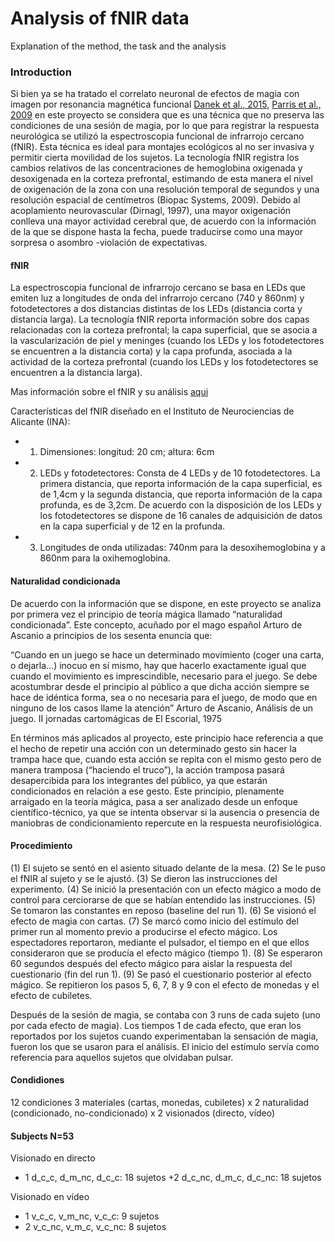 # Analysis of fNIR data

Explanation of the method, the task and the analysis

### Introduction

Si bien ya se ha tratado el correlato neuronal de efectos de magia con imagen por resonancia magnética funcional
[Danek et al., 2015](https://www.ncbi.nlm.nih.gov/pmc/articles/PMC4316608/), 
[Parris et al., 2009](https://www.sciencedirect.com/science/article/pii/S1053811908012949)
en este proyecto se considera que es una técnica que no preserva las condiciones de una sesión de magia, por lo que para registrar la 
respuesta neurológica se utilizó la espectroscopia funcional de infrarrojo cercano (fNIR). 
Esta técnica es ideal para montajes ecológicos al no ser invasiva y permitir cierta movilidad de los sujetos. 
La tecnología fNIR registra los cambios relativos de las concentraciones de hemoglobina oxigenada y desoxigenada en la corteza prefrontal,
estimando de esta manera el nivel de oxigenación de la zona con una resolución temporal de segundos y una resolución espacial de 
centímetros (Biopac Systems, 2009). Debido al acoplamiento neurovascular (Dirnagl, 1997), una mayor oxigenación conlleva una 
mayor actividad cerebral que, de acuerdo con la información de la que se dispone hasta la fecha, puede traducirse 
como una mayor sorpresa o asombro -violación de expectativas.


#### fNIR

La espectroscopia funcional de infrarrojo
cercano se basa en LEDs que emiten luz a longitudes de onda del infrarrojo cercano (740 y 860nm) y 
fotodetectores a dos distancias distintas de los LEDs (distancia corta y distancia larga). 
La tecnología fNIR reporta información sobre dos capas relacionadas con la corteza prefrontal; 
la capa superficial, que se asocia a la vascularización de piel y meninges (cuando los LEDs y los fotodetectores 
se encuentren a la distancia corta) y la capa profunda, asociada a la actividad de la corteza prefrontal
(cuando los LEDs y los fotodetectores se encuentren a la distancia larga).

Mas información sobre el fNIR y su análisis [aqui](https://en.wikipedia.org/wiki/Functional_near-infrared_spectroscopy)

Características del fNIR diseñado en el Instituto de Neurociencias de Alicante (INA):
+ 1. Dimensiones: longitud: 20 cm; altura: 6cm
+ 2. LEDs y fotodetectores: Consta de 4 LEDs y de 10 fotodetectores. La primera distancia, que reporta información de la capa superficial,
es de 1,4cm y la segunda distancia, que reporta información de la capa profunda, es de 3,2cm. De acuerdo con la disposición de los LEDs y los fotodetectores se dispone de 16 canales de adquisición de datos en la capa superficial y de 12 en la profunda.
+ 3. Longitudes de onda utilizadas: 740nm para la desoxihemoglobina y a 860nm para la oxihemoglobina.


#### Naturalidad condicionada

De acuerdo con la información que se dispone, en este proyecto se analiza por primera vez el principio de teoría mágica llamado
“naturalidad condicionada”. Este concepto, acuñado por el mago español Arturo de Ascanio a principios de los sesenta enuncia que:

“Cuando en un juego se hace un determinado movimiento (coger una carta, o dejarla…) inocuo en sí mismo, hay que hacerlo exactamente
igual que cuando el movimiento es imprescindible, necesario para el juego. Se debe acostumbrar desde el principio al público a 
que dicha acción siempre se hace de idéntica forma, sea o no necesaria para el juego, de modo que en ninguno de los casos llame
la atención”
Arturo de Ascanio, Análisis de un juego. II jornadas cartomágicas de El Escorial, 1975


En términos más aplicados al proyecto, este principio hace referencia a que el hecho de repetir una acción con un determinado 
gesto sin hacer la trampa hace que, cuando esta acción se repita con el mismo gesto pero de manera tramposa (“haciendo el truco”),
la acción tramposa pasará desapercibida para los integrantes del público, ya que estarán condicionados en relación a ese gesto.
Este principio, plenamente arraigado en la teoría mágica, pasa a ser analizado desde un enfoque científico-técnico, ya que se 
intenta observar si la ausencia o presencia de maniobras de condicionamiento repercute en la respuesta neurofisiológica.

#### Procedimiento

(1) El sujeto se sentó en el asiento situado delante de la mesa. 
(2) Se le puso el fNIR al sujeto y se le ajustó. 
(3) Se dieron las instrucciones del experimento. 
(4) Se inició la presentación con un efecto mágico a modo de control para cerciorarse de que se habían entendido las instrucciones. 
(5) Se tomaron las constantes en reposo (baseline del run 1). 
(6) Se visionó el efecto de magia con cartas.
(7) Se marcó como inicio del estímulo del primer run al momento previo a producirse el efecto mágico. Los espectadores reportaron, 
mediante el pulsador, el tiempo en el que ellos consideraron que se producía el efecto mágico (tiempo 1). 
(8) Se esperaron 60 segundos después del efecto mágico para aislar la respuesta del cuestionario (fin del run 1). 
(9) Se pasó el cuestionario posterior al efecto mágico.
Se repitieron los pasos 5, 6, 7, 8 y 9 con el efecto de monedas y el efecto de cubiletes.

Después de la sesión de magia, se contaba con 3 runs de cada sujeto (uno por cada efecto de magia). 
Los tiempos 1 de cada efecto, que eran los reportados por los sujetos cuando experimentaban la sensación de magia,
fueron los que se usaron para el análisis. El inicio del estímulo servía como referencia para aquellos sujetos que olvidaban pulsar.


#### Condidiones

12 condiciones
3 materiales (cartas, monedas, cubiletes) x 2 naturalidad (condicionado, no-condicionado) x 2 visionados (directo, vídeo)

#### Subjects N=53
Visionado en directo
+ 1 d_c_c, d_m_nc, d_c_c: 18 sujetos
+2 d_c_nc, d_m_c, d_c_nc: 18 sujetos

Visionado en vídeo
+ 1 v_c_c, v_m_nc, v_c_c: 9 sujetos
+ 2 v_c_nc, v_m_c, v_c_nc: 8 sujetos






